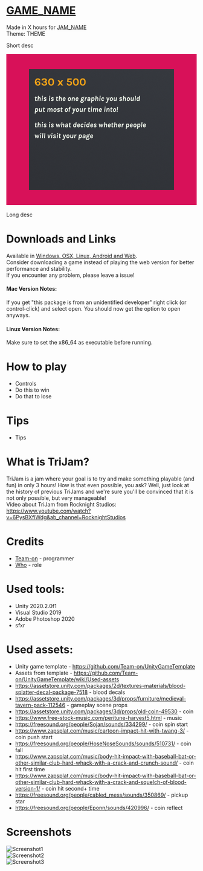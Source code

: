  # [GAME_NAME](GAME_LINK)
Made in X hours for [JAM_NAME](JAM_LINK)  
Theme: THEME  

Short desc  

![Cover](Screenshots/ItchioPage/CoverImage.png) 

Long desc  


# Downloads and Links
Available in [Windows, OSX, Linux, Android and Web](GAME_LINK).  
Consider downloading a game instead of playing the web version for better performance and stability.  
If you encounter any problem, please leave a issue!  

#### Mac Version Notes:
If you get "this package is from an unidentified developer" right click (or control-click) and select open. You should now get the option to open anyways.

#### Linux Version Notes:
Make sure to set the x86_64 as executable before running.


#  How to play
 * Controls
 * Do this to win
 * Do that to lose
 
#  Tips
 * Tips


# What is TriJam?
TriJam is a jam where your goal is to try and make something playable (and fun) in only 3 hours! How is that even possible, you ask? Well, just look at the history of previous TriJams and we're sure you'll be convinced that it is not only possible, but very manageable!  
Video about TriJam from Rocknight Studios: https://www.youtube.com/watch?v=6PysBXflWdg&ab_channel=RocknightStudios



# Credits
 * [Team-on](https://github.com/Team-on) - programmer
 * [Who](LINK) - role


# Used tools:
 * Unity 2020.2.0f1
 * Visual Studio 2019
 * Adobe Photoshop 2020
 * sfxr


# Used assets:
 * Unity game template - https://github.com/Team-on/UnityGameTemplate
 * Assets from template - https://github.com/Team-on/UnityGameTemplate/wiki/Used-assets
 * https://assetstore.unity.com/packages/2d/textures-materials/blood-splatter-decal-package-7518 - blood decals
 * https://assetstore.unity.com/packages/3d/props/furniture/medieval-tavern-pack-112546 - gameplay scene props
 * https://assetstore.unity.com/packages/3d/props/old-coin-49530 - coin
 * https://www.free-stock-music.com/peritune-harvest5.html - music
 * https://freesound.org/people/Sojan/sounds/334299/ - coin spin start
 * https://www.zapsplat.com/music/cartoon-impact-hit-with-twang-3/ - coin push start
 * https://freesound.org/people/HoseNoseSounds/sounds/510731/ - coin fall
 * https://www.zapsplat.com/music/body-hit-impact-with-baseball-bat-or-other-similar-club-hard-whack-with-a-crack-and-crunch-sound/ - coin hit first time
 * https://www.zapsplat.com/music/body-hit-impact-with-baseball-bat-or-other-similar-club-hard-whack-with-a-crack-and-squelch-of-blood-version-1/ - coin hit second+ time
 * https://freesound.org/people/cabled_mess/sounds/350869/ - pickup star
 * https://freesound.org/people/Eponn/sounds/420996/ - coin reflect


# Screenshots
![Screenshot1](Screenshots/Screenshot1.png)  
![Screenshot2](Screenshots/Screenshot2.png)  
![Screenshot3](Screenshots/Screenshot3.png)  
